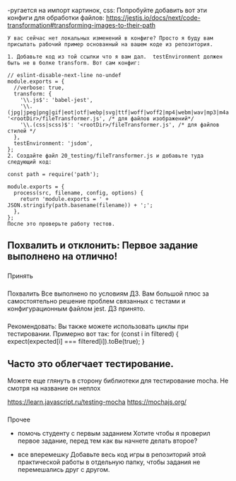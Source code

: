 -ругается на импорт картинок, css:
Попробуйте добавить вот эти конфиги для обработки файлов:
https://jestjs.io/docs/next/code-transformation#transforming-images-to-their-path

    У вас сейчас нет локальных изменений в конфиге? Просто я буду вам присылать рабочий пример основанный на вашем коде из репозитория.

    1. Добавьте код из той ссылки что я вам дал.  testEnvironment должен быть не в болке transform. Вот сам конфиг:

    // eslint-disable-next-line no-undef
    module.exports = {
      //verbose: true,
      transform: {
        '\\.js$': 'babel-jest',
        '\\.(jpg|jpeg|png|gif|eot|otf|webp|svg|ttf|woff|woff2|mp4|webm|wav|mp3|m4a|aac|oga)$': '<rootDir>/fileTransformer.js', /* для файлов изображений*/
        '\\.(css|scss)$': '<rootDir>/fileTransformer.js', /* для файлов стилей */
      },
      testEnvironment: 'jsdom',
    };
    2. Создайте файл 20_testing/fileTransformer.js и добавьте туда следующий код:

    const path = require('path');

    module.exports = {
      process(src, filename, config, options) {
        return 'module.exports = ' + JSON.stringify(path.basename(filename)) + ';';
      },
    };
    После это проверьте работу тестов.



###
Похвалить и отклонить:
Первое задание выполнено на отлично!
---


###
Принять

###
Похвалить
Все выполнено по условиям ДЗ.  Вам большой плюс за самостоятельно решение проблем связанных с тестами и конфигурационным файлом jest. ДЗ принято.



###
Рекомендовать:
Вы также можете использовать циклы при тестировании. Примерно вот так:
for (const i in filtered) {
  expect(expected[i] === filtered[i]).toBe(true);
}

​Часто это облегчает тестирование.
---
Можете еще глянуть в сторону библиотеки для тестирование mocha. Не смотря на название он неплох

https://learn.javascript.ru/testing-mocha
https://mochajs.org/


###
Прочее

- помочь студенту с первым заданием
  Хотите чтобы я проверил первое задание, перед тем как вы начнете делать второе?

- все вперемешку
  Добавьте весь код игры в репозиторий этой практической работы в отдельную папку, чтобы задания не перемешались друг с другом.
